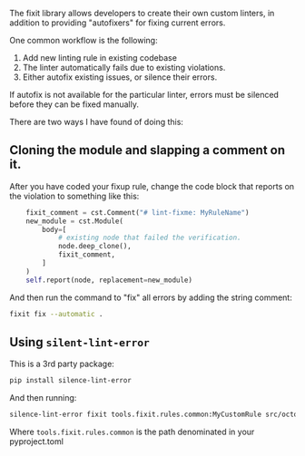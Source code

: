 The fixit library allows developers to create their own custom linters, in
addition to providing "autofixers" for fixing current errors.

One common workflow is the following:

1. Add new linting rule in existing codebase
2. The linter automatically fails due to existing violations.
3. Either autofix existing issues, or silence their errors.

If autofix is not available for the particular linter, errors must be silenced
before they can be fixed manually.

There are two ways I have found of doing this:

## Cloning the module and slapping a comment on it.

After you have coded your fixup rule, change the code block that reports
on the violation to something like this:

```python
    fixit_comment = cst.Comment("# lint-fixme: MyRuleName")
    new_module = cst.Module(
        body=[
            # existing node that failed the verification.
            node.deep_clone(),
            fixit_comment,
        ]
    )
    self.report(node, replacement=new_module)
```

And then run the command to "fix" all errors by adding the string comment:

```sh
fixit fix --automatic .
```

## Using `silent-lint-error`

This is a 3rd party package:

```sh
pip install silence-lint-error
```

And then running:

```sh
silence-lint-error fixit tools.fixit.rules.common:MyCustomRule src/octoenergy/
```

Where `tools.fixit.rules.common` is the path denominated in your pyproject.toml
